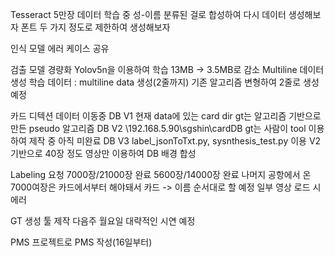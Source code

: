 Tesseract
	5만장 데이터 학습 중
	성-이름 분류된 걸로 합성하여 다시 데이터 생성해보자
	폰트 두 가지 정도로 제한하여 생성해보자
	
인식 모델
	에러 케이스 공유
	
검출 모델
	경량화
		Yolov5n을 이용하여 학습
			13MB -> 	3.5MB로 감소
	Multiline 데이터 생성
		학습 데이터 : multiline data 생성(2줄까지)
			기존 알고리즘 변형하여 2줄로 생성 예정

카드 디텍션
	데이터 이동중
	DB V1
		현재 data에 있는 card dir
		gt는 알고리즘 기반으로 만든 pseudo 알고리즘
	DB V2
		\\192.168.5.90\sgshin\cardDB
		gt는 사람이 tool 이용하여 제작 중
			아직 미완료
	DB V3
		label_jsonToTxt.py, sysnthesis_test.py 이용
		V2 기반으로 40장 정도 영상만 이용하여 DB 배경 합성

Labeling 요청
	7000장/21000장 완료
	5600장/14000장 완료
	나머지 공항에서 온 7000여장은 카드에서부터 해야돼서 카드 -> 이름 순서대로 할 예정
	일부 영상 로드 시 에러

GT 생성 툴 제작
	다음주 월요일 대략적인 시연 예정
	
PMS
	프로젝트로 PMS 작성(16일부터)